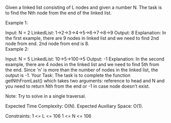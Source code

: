 Given a linked list consisting of L nodes and given a number N. The task is to find the Nth node from the end of the linked list.

Example 1:

Input:
N = 2
LinkedList: 1->2->3->4->5->6->7->8->9
Output: 8
Explanation: In the first example, there
are 9 nodes in linked list and we need
to find 2nd node from end. 2nd node
from end is 8.  
Example 2:

Input:
N = 5
LinkedList: 10->5->100->5
Output: -1
Explanation: In the second example, there
are 4 nodes in the linked list and we
need to find 5th from the end. Since 'n'
is more than the number of nodes in the
linked list, the output is -1.
Your Task:
The task is to complete the function getNthFromLast() which takes two arguments: reference to head and N and you need to return Nth from the end or -1 in case node doesn't exist.

Note:
Try to solve in a single traversal.

Expected Time Complexity: O(N).
Expected Auxiliary Space: O(1).

Constraints:
1 <= L <= 106
1 <= N <= 106
